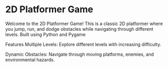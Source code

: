 # 2D Platformer Game

Welcome to the 2D Platformer Game! This is a classic 2D platformer where you jump, run, and dodge obstacles while navigating through different levels. Built using Python and Pygame

Features
Multiple Levels: Explore different levels with increasing difficulty.

Dynamic Obstacles: Navigate through moving platforms, enemies, and environmental hazards.




